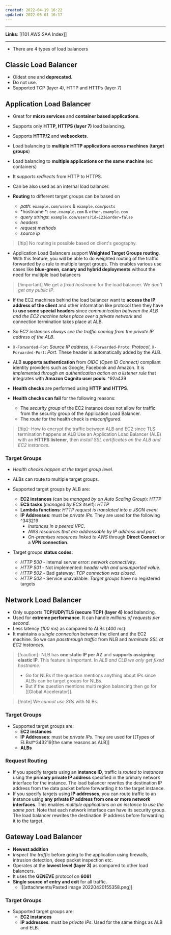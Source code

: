 ```yaml
---
created: 2022-04-19 16:22
updated: 2022-05-01 16:17
---
```

---
**Links**: [[101 AWS SAA Index]]

---

- There are 4 types of load balancers

## Classic Load Balancer
- Oldest one and **deprecated**.
- Do not use.
- Supported TCP (layer 4), HTTP and HTTPs (layer 7)

## Application Load Balancer
- Great for **micro services** and **container based applications**.
- Supports only **HTTP, HTTPS (layer 7)** load balancing.
- Supports **HTTP/2** and **websockets**.
- Load balancing to **multiple HTTP applications across machines** (**target groups**)
- Load balancing to **multiple applications on the same machine** (ex: containers)
- It *supports redirects* from HTTP to HTTPS. 
- Can be also used as an internal load balancer.

- **Routing** to different target groups can be based on
	- *path*: `example.com/users` & `example.com/posts`
	- *hostname *: `one.example.com` & `other.example.com`
	- *query strings*: `example.com/users?id=123&order=false` 
	- *headers*
	- *request methods*
	- *source ip*

> [!tip] No routing is possible based on client's geography.

- Application Load Balancers support **Weighted Target Groups routing**. With this feature, you will be able to do weighted routing of the traffic forwarded by a rule to multiple target groups. This enables various use cases like **blue-green**, **canary and hybrid deployments** without the need for multiple load balancers

> [!important] We get a *fixed hostname* for the load balancer. We *don't get any public IP*.

- If the EC2 machines behind the load balancer want to **access the IP address of the client** and other information like protocol then they have to **use some special headers** since *communication between the ALB and the EC2 machine takes place over a private network* and connection termination takes place at ALB. 
- So *EC2 instances always see the traffic coming from the private IP address of the ALB*. 
- `X-Forwarded-For`: *Source IP address*, `X-Forwarded-Proto`: *Protocol*, `X-Forwarded-Port`: *Port*. These header is automatically added by the ALB.

- ALB **supports authentication** from *OIDC (Open ID Connect)* compliant identity providers such as Google, Facebook and Amazon. It is *implemented through an authentication action on a listener rule* that integrates with **Amazon Cognito user pools**.
 ^92a439
- **Health checks** are performed using **HTTP and HTTPS**.
- **Health checks can fail** for the following reasons:
	- The *security group* of the EC2 instance does not allow for traffic from the security group of the Application Load Balancer.
	- The *route* for the health check is *misconfigured*. 

> [!tip]- How to encrypt the traffic between ALB and EC2 since TLS termination happens at ALB
> Use an Application Load Balancer (ALB) with an **HTTPS listener**, then *install SSL certificates on the ALB and EC2 instances*.

### Target Groups
- *Health checks happen at the target group level*.
- ALBs can route to multiple target groups.
- Supported target groups by ALB are:
	- **EC2 instances** (can be *managed by an Auto Scaling Group*): *HTTP*
	- **ECS tasks** (*managed by ECS* itself): *HTTP*
	- **Lambda functions**: *HTTP request is translated into a JSON event*
	- **IP Addresses**: must be *private IPs*. They are used for the following  ^343219
		- *Instances in a peered VPC*.
		- AWS *resources that are addressable by IP address and port*.
		- *On-premises resources linked to AWS* through **Direct Connect** or a **VPN connection**.

- Target groups **status codes**:
	- *HTTP 500* - Internal server error: *network connectivity*.
	- *HTTP 501* - Not implemented: *header with and unsupported value*.
	- *HTTP 502* - Bad gateway: *TCP connection was closed*.
	- *HTTP 503* - Service unavailable: *Target groups* have no registered targets

## Network Load Balancer

- Only supports **TCP/UDP/TLS (secure TCP) (layer 4)** load balancing.
- Used for **extreme performance**. It can handle *millions of requests per second*.
- Less latency (*100 ms*) as compared to ALBs (*400 ms*).
- It maintains a *single connection* between the client and the EC2 machine. So we can *passthrough traffic* from NLB and *terminate SSL at EC2 instances*.

> [!caution]- NLB has **one static IP per AZ** and **supports assigning elastic IP**. This feature is important. In *ALB and CLB we only get fixed hostname*.
> - Go for NLBs if the question mentions anything about IPs since ALBs can be target groups for NLBs. 
> - But if the question mentions multi region balancing then go for [[Global Accelerator]].

> [!note] We *cannot use SGs* with NLBs.

### Target Groups

- Supported target groups are:
	- **EC2 instances**
	- **IP Addresses**: must be *private IPs*. They are used for [[Types of ELBs#^343219|the same reasons as ALB]]
	- **ALBs**

### Request Routing
- If you specify targets using an **instance ID**, traffic is *routed to instances* using the **primary private IP address** specified in the primary network interface for the instance. The load balancer rewrites the destination IP address from the data packet before forwarding it to the target instance.
- If you specify targets using **IP addresses**, you can route traffic to an instance using **any private IP address from one or more network interfaces**. This enables *multiple applications on an instance to use the same port*. Note that each network interface can have its security group. The load balancer rewrites the destination IP address before forwarding it to the target.

## Gateway Load Balancer

- **Newest addition**
-  *Inspect the traffic* before going to the application using firewalls, intrusion detection, deep packet inspection etc.
-  Operates at the **lowest level (layer 3)** as compared to other load balancers. 
-   It uses the **GENEVE** protocol on **6081** 
- **Single source of entry and exit** for all traffic.
	- ![[attachments/Pasted image 20220420155358.png]]

### Target Groups

- Supported target groups are:
	- **EC2 instances**
	- **IP addresses**: must be *private IPs*. Used for the same things as ALB and ELB.
	
